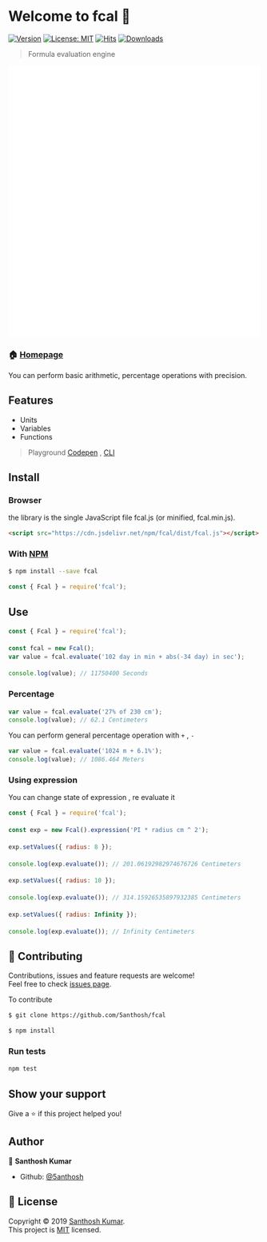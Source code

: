 # Welcome to fcal 👋

[![Version](https://badgen.net/npm/v/fcal)](https://www.npmjs.com/package/fcal)
[![License: MIT](https://badgen.net/npm/license/fcal)](https://github.com/5anthosh/fcal/blob/master/LICENSE)
[![Hits](https://data.jsdelivr.com/v1/package/npm/fcal/badge)](https://www.jsdelivr.com/package/npm/fcal)
[![Downloads](https://badgen.net/npm/dt/fcal)](https://www.npmjs.com/package/fcal)

> Formula evaluation engine

<div align="center">
  <img src="https://raw.githubusercontent.com/5anthosh/fcal/assets/example.svg?sanitize=true" />
</div>

### 🏠 [Homepage](https://github.com/5anthosh/fcal/wiki)

You can perform basic arithmetic, percentage operations with precision.

## Features

- Units
- Variables
- Functions

> Playground [Codepen](https://codepen.io/5anthosh/pen/XWWdyMg) , [CLI](https://github.com/5anthosh/fcal-cli)

## Install

### Browser

the library is the single JavaScript file fcal.js (or minified, fcal.min.js).

```html
<script src="https://cdn.jsdelivr.net/npm/fcal/dist/fcal.js"></script>
```

### With [NPM](https://www.npmjs.com/)

```sh
$ npm install --save fcal
```

```js
const { Fcal } = require('fcal');
```

## Use

```js
const { Fcal } = require('fcal');

const fcal = new Fcal();
var value = fcal.evaluate('102 day in min + abs(-34 day) in sec');

console.log(value); // 11750400 Seconds
```

### Percentage

```js
var value = fcal.evaluate('27% of 230 cm');
console.log(value); // 62.1 Centimeters
```

You can perform general percentage operation with `+` , `-`

```js
var value = fcal.evaluate('1024 m + 6.1%');
console.log(value); // 1086.464 Meters
```

### Using expression

You can change state of expression , re evaluate it

```js
const { Fcal } = require('fcal');

const exp = new Fcal().expression('PI * radius cm ^ 2');

exp.setValues({ radius: 8 });

console.log(exp.evaluate()); // 201.06192982974676726 Centimeters

exp.setValues({ radius: 10 });

console.log(exp.evaluate()); // 314.15926535897932385 Centimeters

exp.setValues({ radius: Infinity });

console.log(exp.evaluate()); // Infinity Centimeters
```

## 🤝 Contributing

Contributions, issues and feature requests are welcome!<br />Feel free to check [issues page](https://github.com/5anthosh/fcal/issues).

To contribute

```sh
$ git clone https://github.com/5anthosh/fcal
```

```sh
$ npm install
```

### Run tests

```sh
npm test
```

## Show your support

Give a ⭐️ if this project helped you!

## Author

👤 **Santhosh Kumar**

- Github: [@5anthosh](https://github.com/5anthosh)

## 📝 License

Copyright © 2019 [Santhosh Kumar](https://github.com/5anthosh).<br />
This project is [MIT](https://github.com/5anthosh/fcal/blob/master/LICENSE) licensed.
